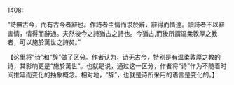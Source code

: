 1408:

“詩無古今，而有古今者辭也。作詩者主情而求於辭，辭得而情達。讀詩者不以辭害情，情得而辭通。夫然後今之詩猶古之詩也。今猶古,而後所謂温柔敦厚之教者，可以施於萬世之詩矣。”

【这里将“诗”和“辞”做了区分。作者认为，诗无古今，特别是有温柔敦厚之教的诗，其影响更是“施於萬世”。也就是说，通过这一区分，作者将“诗”作为不随着时间推延而变化的抽象概念。相对地，“辞”，也就是诗所采用的语言是变化的。】

